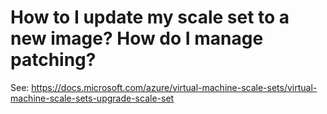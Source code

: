 <properties
    pageTitle="How to I update my scale set to a new image"
    description="How to I update my scale set to a new image"
    service="scalesets"
    author="negat"
    displayOrder="8"
    selfHelpType="resource"
    supportTopicIds=""
    productPesIds=""
    resourceTags=""
    cloudEnvironments="public"
/>

# How to I update my scale set to a new image? How do I manage patching?


See: https://docs.microsoft.com/azure/virtual-machine-scale-sets/virtual-machine-scale-sets-upgrade-scale-set
